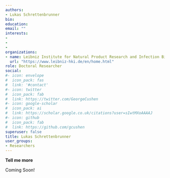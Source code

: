 ```yaml
---
authors:
- Lukas Schrettenbrunner
bio:  
education:
email: ""
interests:
- 
- 
- 
organizations:
- name: Leibniz Institute for Natural Product Research and Infection Biology (Leibniz-HKI)
  url: "https://www.leibniz-hki.de/en/home.html"
role: Doctoral Researcher
social:
#- icon: envelope
#  icon_pack: fas
#  link: '#contact'
#- icon: twitter
#  icon_pack: fab
#  link: https://twitter.com/GeorgeCushen
#- icon: google-scholar
#  icon_pack: ai
#  link: https://scholar.google.co.uk/citations?user=sIwtMXoAAAAJ
#- icon: github
#  icon_pack: fab
#  link: https://github.com/gcushen
superuser: false
title: Lukas Schrettenbrunner
user_groups:
- Researchers
---
```


__Tell me more__

Coming Soon!
